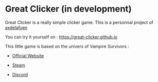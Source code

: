 # Great Clicker (in development)

Great Clicker is a really simple clicker game. This is a personnal project of [axdelafuen](https://github.com/axdelafuen)

You can try it yourself on : https://great-clicker.github.io

This little game is based on the univers of Vampire Survivors :

- [Official Website](https://poncle.itch.io/vampire-survivors)

- [Steam](https://store.steampowered.com/app/1794680/Vampire_Survivors/)

- [Discord](https://discord.com/invite/vampire-survivors)
